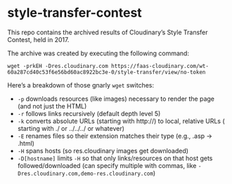 # style-transfer-contest

This repo contains the archived results of Cloudinary’s Style Transfer Contest, held in 2017.

The archive was created by executing the following command:

`wget -prkEH -Dres.cloudinary.com https://faas-cloudinary.com/wt-60a287cd40c53f6e56bd60ac8922bc3e-0/style-transfer/view/no-token`

Here’s a breakdown of those gnarly `wget` switches:

- `-p` downloads resources (like images) necessary to render the page (and not just the HTML)
- `-r` follows links recursively (default depth level 5)
- `-k` converts absolute URLs (starting with http://) to local, relative URLs ( starting with ./ or ../../../ or whatever)
- `-E` renames files so their extension matches their type (e.g., .asp → .html)
- `-H` spans hosts (so res.cloudinary images get downloaded)
- `-D[hostname]` limits `-H` so that only links/resources on that host gets followed/downloaded (can specify multiple with commas, like `-Dres.cloudinary.com,demo-res.cloudinary.com`)

